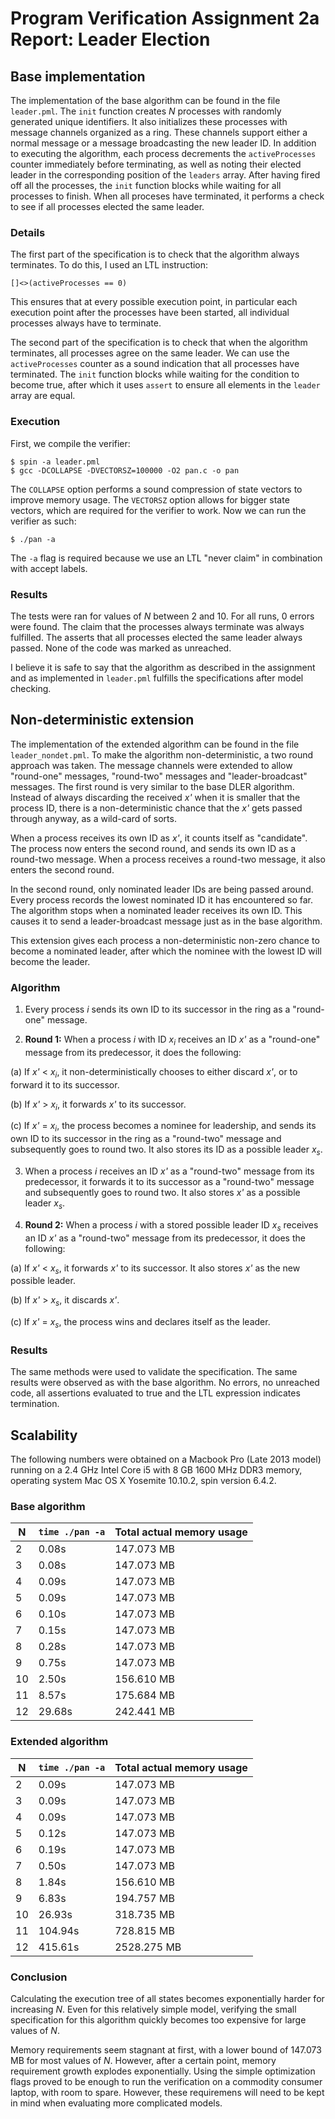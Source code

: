# Program Verification Assignment 2a Report: Leader Election

## Base implementation

The implementation of the base algorithm can be found in the file `leader.pml`. The `init` function creates *N* processes with randomly generated unique identifiers. It also initializes these processes with message channels organized as a ring. These channels support either a normal message or a message broadcasting the new leader ID. In addition to executing the algorithm, each process decrements the `activeProcesses` counter immediately before terminating, as well as noting their elected leader in the corresponding position of the `leaders` array. After having fired off all the processes, the `init` function blocks while waiting for all processes to finish. When all proceses have terminated, it performs a check to see if all processes elected the same leader.

### Details

The first part of the specification is to check that the algorithm always terminates. To do this, I used an LTL instruction:

    []<>(activeProcesses == 0)

This ensures that at every possible execution point, in particular each execution point after the processes have been started, all individual processes always have to terminate.

The second part of the specification is to check that when the algorithm terminates, all processes agree on the same leader. We can use the `activeProcesses` counter as a sound indication that all processes have terminated. The `init` function blocks while waiting for the condition to become true, after which it uses `assert` to ensure all elements in the `leader` array are equal.

### Execution

First, we compile the verifier:

    $ spin -a leader.pml
    $ gcc -DCOLLAPSE -DVECTORSZ=100000 -O2 pan.c -o pan

The `COLLAPSE` option performs a sound compression of state vectors to improve memory usage. The `VECTORSZ` option allows for bigger state vectors, which are required for the verifier to work. Now we can run the verifier as such:

    $ ./pan -a

The `-a` flag is required because we use an LTL "never claim" in combination with accept labels.

### Results

The tests were ran for values of *N* between 2 and 10. For all runs, 0 errors were found. The claim that the processes always terminate was always fulfilled. The asserts that all processes elected the same leader always passed. None of the code was marked as unreached.

I believe it is safe to say that the algorithm as described in the assignment and as implemented in `leader.pml` fulfills the specifications after model checking.

## Non-deterministic extension

The implementation of the extended algorithm can be found in the file `leader_nondet.pml`. To make the algorithm non-deterministic, a two round approach was taken. The message channels were extended to allow "round-one" messages, "round-two" messages and "leader-broadcast" messages. The first round is very similar to the base DLER algorithm. Instead of always discarding the received *x'* when it is smaller that the process ID, there is a non-deterministic chance that the *x'* gets passed through anyway, as a wild-card of sorts.

When a process receives its own ID as *x'*, it counts itself as "candidate". The process now enters the second round, and sends its own ID as a round-two message. When a process receives a round-two message, it also enters the second round.

In the second round, only nominated leader IDs are being passed around. Every process records the lowest nominated ID it has encountered so far. The algorithm stops when a nominated leader receives its own ID. This causes it to send a leader-broadcast message just as in the base algorithm.

This extension gives each process a non-deterministic non-zero chance to become a nominated leader, after which the nominee with the lowest ID will become the leader.

### Algorithm

1. Every process *i* sends its own ID to its successor in the ring as a "round-one" message.

2. **Round 1:** When a process *i* with ID *x<sub>i</sub>* receives an ID *x'* as a "round-one" message from its predecessor, it does the following:

  (a) If *x'* < *x<sub>i</sub>*, it non-deterministically chooses to either discard *x'*, or to forward it to its successor.

  (b) If *x'* > *x<sub>i</sub>*, it forwards *x'* to its successor.

  (c) If *x'* = *x<sub>i</sub>*, the process becomes a nominee for leadership, and sends its own ID to its successor in the ring as a "round-two" message and subsequently goes to round two. It also stores its ID as a possible leader *x<sub>s</sub>*.

3. When a process *i* receives an ID *x'* as a "round-two" message from its predecessor, it forwards it to its successor as a "round-two" message and subsequently goes to round two. It also stores *x'* as a possible leader *x<sub>s</sub>*.

4. **Round 2:** When a process *i* with a stored possible leader ID *x<sub>s</sub>* receives an ID *x'* as a "round-two" message from its predecessor, it does the following:

  (a) If *x'* < *x<sub>s</sub>*, it forwards *x'* to its successor. It also stores *x'* as the new possible leader.

  (b) If *x'* > *x<sub>s</sub>*, it discards *x'*.

  (c) If *x'* = *x<sub>s</sub>*, the process wins and declares itself as the leader.

### Results

The same methods were used to validate the specification. The same results were observed as with the base algorithm. No errors, no unreached code, all assertions evaluated to true and the LTL expression indicates termination.

## Scalability

The following numbers were obtained on a Macbook Pro (Late 2013 model) running on a 2.4 GHz Intel Core i5 with 8 GB 1600 MHz DDR3 memory, operating system Mac OS X Yosemite 10.10.2, spin version 6.4.2.

### Base algorithm

| N  | `time ./pan -a` | Total actual memory usage |
|----|-----------------|---------------------------|
|  2 | 0.08s | 147.073 MB |
|  3 | 0.08s | 147.073 MB |
|  4 | 0.09s | 147.073 MB |
|  5 | 0.09s | 147.073 MB |
|  6 | 0.10s | 147.073 MB |
|  7 | 0.15s | 147.073 MB |
|  8 | 0.28s | 147.073 MB |
|  9 | 0.75s | 147.073 MB |
| 10 | 2.50s | 156.610 MB |
| 11 | 8.57s | 175.684 MB |
| 12 | 29.68s | 242.441 MB |

### Extended algorithm

| N  | `time ./pan -a` | Total actual memory usage |
|----|-----------------|---------------------------|
|  2 | 0.09s | 147.073 MB |
|  3 | 0.09s | 147.073 MB |
|  4 | 0.09s | 147.073 MB |
|  5 | 0.12s | 147.073 MB |
|  6 | 0.19s | 147.073 MB |
|  7 | 0.50s | 147.073 MB |
|  8 | 1.84s | 156.610 MB |
|  9 | 6.83s | 194.757 MB |
| 10 | 26.93s | 318.735 MB |
| 11 | 104.94s | 728.815 MB |
| 12 | 415.61s | 2528.275 MB |

### Conclusion

Calculating the execution tree of all states becomes exponentially harder for increasing *N*. Even for this relatively simple model, verifying the small specification for this algorithm quickly becomes too expensive for large values of *N*.

Memory requirements seem stagnant at first, with a lower bound of 147.073 MB for most values of *N*. However, after a certain point, memory requirement growth explodes exponentially. Using the simple optimization flags proved to be enough to run the verification on a commodity consumer laptop, with room to spare. However, these requiremens will need to be kept in mind when evaluating more complicated models.
